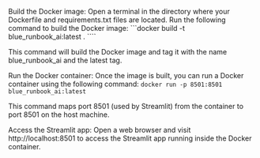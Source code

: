Build the Docker image: Open a terminal in the directory where your Dockerfile and requirements.txt files are located. Run the following command to build the Docker image:
```docker build -t blue_runbook_ai:latest . ````

This command will build the Docker image and tag it with the name blue_runbook_ai and the latest tag.

Run the Docker container: Once the image is built, you can run a Docker container using the following command:
``` docker run -p 8501:8501 blue_runbook_ai:latest ```

This command maps port 8501 (used by Streamlit) from the container to port 8501 on the host machine.

Access the Streamlit app: Open a web browser and visit http://localhost:8501 to access the Streamlit app running inside the Docker container.
